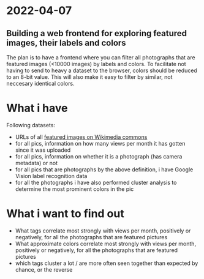 # 2022-04-07
## Building a web frontend for exploring featured images, their labels and colors

The plan is to have a frontend where you can filter all photographs that are featured images (<10000 images) by labels and colors.
To facilitate not having to send to heavy a dataset to the browser, colors should be reduced to an 8-bit value. This will also make it easy to filter by similar, not neccesary identical colors.





# What i have

Following datasets:

- URLs of all [featured images on Wikimedia commons](https://commons.wikimedia.org/wiki/Commons:Featured_pictures/)
- for all pics, information on how many views per month it has gotten since it was uploaded
- for all pics, information on whether it is a photograph (has camera metadata) or not
- for all pics that are photographs by the above definition, i have Google Vision label recognition data
- for all the photographs i have also performed cluster analysis to determine the most prominent colors in the pic

# What i want to find out

- What tags correlate most strongly with views per month, positively or negatively, for all the photographs that are featured pictures
- What approximate colors correlate most strongly with views per month, positively or negatively, for all the photographs that are featured pictures
- which tags cluster a lot / are more often seen together than expected by chance, or the reverse

